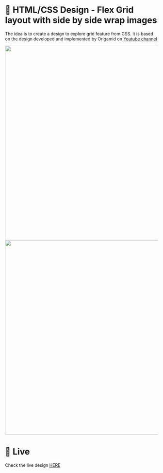 # 🎨 HTML/CSS Design - Flex Grid layout with side by side wrap images

The idea is to create a design to explore grid feature from CSS. It is based on the design developed and implemented by Origamid on [Youtube channel](https://www.youtube.com/watch?v=x-4z_u8LcGc)


<img src="https://storage.googleapis.com/rfribeiro-css/grid-02-design/presentation.jpg" width="640">
<img src="https://storage.googleapis.com/rfribeiro-css/grid-02-design/presentation.gif" width="640">


# 🚀 Live

Check the live design [HERE](https://storage.googleapis.com/rfribeiro-css/grid-02-design/index.html)